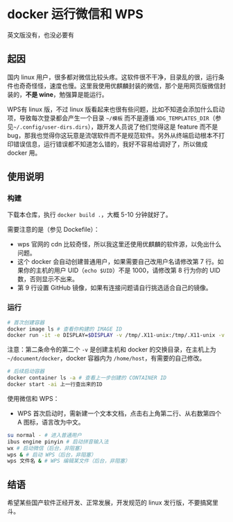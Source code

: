 # docker 运行微信和 WPS

英文版没有，也没必要有

## 起因

国内 linux 用户，很多都对微信比较头疼。这软件很不干净，目录乱的很，运行条件也奇奇怪怪，速度也慢。这里我使用优麒麟封装的微信，那个是用网页版微信封装的，**不是 wine**，勉强算是能运行。

WPS有 linux 版，不过 linux 版看起来也很有些问题，比如不知道会添加什么启动项，导致每次登录都会产生一个目录 `~/模板` 而不是遵循 `XDG_TEMPLATES_DIR`（参见`~/.config/user-dirs.dirs`），跟开发人员说了他们觉得这是 feature 而不是 bug，那我也觉得你这玩意是流氓软件而不是规范软件。另外从终端启动根本不打印错误信息，运行错误都不知道怎么错的，我好不容易给调好了，所以做成 docker 用。

## 使用说明

### 构建

下载本仓库，执行 `docker build .`，大概 5-10 分钟就好了。

需要注意的是（参见 Dockefile）：

- wps 官网的 cdn 比较奇怪，所以我这里还使用优麒麟的软件源，以免出什么问题。
- 这个 docker 会自动创建普通用户，如果需要自己改用户名请修改第 7 行。如果你的主机的用户 UID（`echo $UID`）不是 1000，请修改第 8 行为你的 UID 数，否则显示不出来。
- 第 9 行设置 GitHub 镜像，如果有连接问题请自行挑选适合自己的镜像。

### 运行

```bash
# 首次创建容器
docker image ls # 查看你构建的 IMAGE ID
docker run -it -e DISPLAY=$DISPLAY -v /tmp/.X11-unix:/tmp/.X11-unix -v $HOME/document/docker:/home/host 上一行查出来的ID
```

注意：第二条命令的第二个 `-v` 是创建主机和 docker 的交换目录，在主机上为 `~/document/docker`，docker 容器内为 `/home/host`，有需要的自己修改。

```bash
# 后续启动容器
docker container ls -a # 查看上一步创建的 CONTAINER ID
docker start -ai 上一行查出来的ID
```

使用微信和 WPS：

- WPS 首次启动时，需新建一个文本文档，点击右上角第二行、从右数第四个 A 图标，语言改为中文。

```bash
su normal - # 进入普通用户
ibus engine pinyin # 启动拼音输入法
wx # 启动微信（后台，非阻塞）
wps & # 启动 WPS（后台，非阻塞）
wps 文件名 & # WPS 编辑某文件（后台，非阻塞）
```

## 结语

希望某些国产软件正经开发、正常发展，开发规范的 linux 发行版，不要搞窝里斗。

